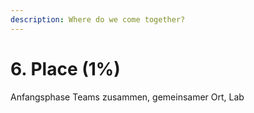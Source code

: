 ```yaml
---
description: Where do we come together?
---
```


# 6. Place \(1%\)



Anfangsphase Teams zusammen, gemeinsamer Ort, Lab


